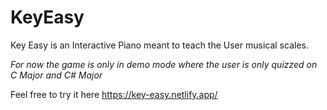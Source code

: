 # KeyEasy
Key Easy is an Interactive Piano meant to teach the User musical scales.


_For now the game is only in demo mode where the user is only quizzed on C Major and C# Major_

Feel free to try it here
https://key-easy.netlify.app/
